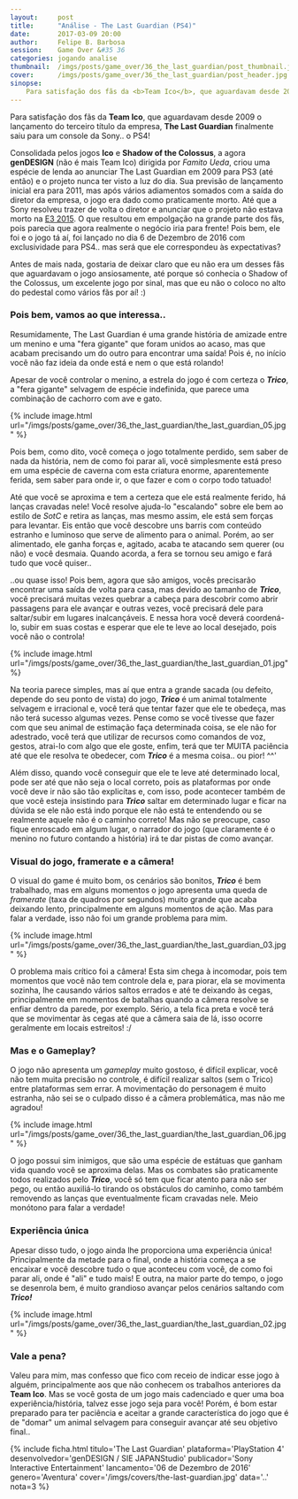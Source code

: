 ```yaml
---
layout:     post
title:      "Análise - The Last Guardian (PS4)"
date:       2017-03-09 20:00
author:     Felipe B. Barbosa
session:    Game Over &#35 36
categories: jogando analise
thumbnail:  /imgs/posts/game_over/36_the_last_guardian/post_thumbnail.jpg
cover:      /imgs/posts/game_over/36_the_last_guardian/post_header.jpg
sinopse:
    Para satisfação dos fãs da <b>Team Ico</b>, que aguardavam desde 2009 o lançamento do terceiro título da empresa, <b>The Last Guardian</b> finalmente saiu para um console da Sony.. o PS4!
---
```

Para satisfação dos fãs da **Team Ico**, que aguardavam desde 2009 o lançamento do terceiro título da empresa, **The Last Guardian** finalmente saiu para um console da Sony.. o PS4!

Consolidada pelos jogos **Ico** e **Shadow of the Colossus**, a agora **genDESIGN** (não é mais Team Ico) dirigida por *Famito Ueda*, criou uma espécie de lenda ao anunciar The Last Guardian em 2009 para PS3 (até então) e o projeto nunca ter visto a luz do dia. Sua previsão de lançamento inicial era para 2011, mas após vários adiamentos somados com a saída do diretor da empresa, o jogo era dado como praticamente morto. Até que a Sony resolveu trazer de volta o diretor e anunciar que o projeto não estava morto na [E3 2015](/jogando/toplist/2015/06/27/as-dez-melhores-promessas-da-e3-2015.html). O que resultou em empolgação na grande parte dos fãs, pois parecia que agora realmente o negócio iria para frente! Pois bem, ele foi e o jogo tá aí, foi lançado no dia 6 de Dezembro de 2016 com exclusividade para PS4.. mas será que ele correspondeu às expectativas?

Antes de mais nada, gostaria de deixar claro que eu não era um desses fãs que aguardavam o jogo ansiosamente, até porque só conhecia o Shadow of the Colossus, um excelente jogo por sinal, mas que eu não o coloco no alto do pedestal como vários fãs por aí! :)

### Pois bem, vamos ao que interessa..

Resumidamente, The Last Guardian é uma grande história de amizade entre um menino e uma "fera gigante" que foram unidos ao acaso, mas que acabam precisando um do outro para encontrar uma saída! Pois é, no início você não faz ideia da onde está e nem o que está rolando!

Apesar de você controlar o menino, a estrela do jogo é com certeza o ***Trico***, a "fera gigante" selvagem de espécie indefinida, que parece uma combinação de cachorro com ave e gato.

{% include image.html url="/imgs/posts/game_over/36_the_last_guardian/the_last_guardian_05.jpg" %}

Pois bem, como dito, você começa o jogo totalmente perdido, sem saber de nada da história, nem de como foi parar ali, você simplesmente está preso em uma espécie de caverna com esta criatura enorme, aparentemente ferida, sem saber para onde ir, o que fazer e com o corpo todo tatuado!

Até que você se aproxima e tem a certeza que ele está realmente ferido, há lanças cravadas nele! Você resolve ajuda-lo "escalando" sobre ele bem ao estilo de *SotC* e retira as lanças, mas mesmo assim, ele está sem forças para levantar. Eis então que você descobre uns barris com conteúdo estranho e luminoso que serve de alimento para o animal. Porém, ao ser alimentado, ele ganha forças e, agitado, acaba te atacando sem querer (ou não) e você desmaia. Quando acorda, a fera se tornou seu amigo e fará tudo que você quiser..

..ou quase isso! Pois bem, agora que são amigos, vocês precisarão encontrar uma saída de volta para casa, mas devido ao tamanho de ***Trico***, você precisará muitas vezes quebrar a cabeça para descobrir como abrir passagens para ele avançar e outras vezes, você precisará dele para saltar/subir em lugares inalcançáveis. E nessa hora você deverá coordená-lo, subir em suas costas e esperar que ele te leve ao local desejado, pois você não o controla!

{% include image.html url="/imgs/posts/game_over/36_the_last_guardian/the_last_guardian_01.jpg" %}

Na teoria parece simples, mas aí que entra a grande sacada (ou defeito, depende do seu ponto de vista) do jogo, ***Trico*** é um animal totalmente selvagem e irracional e, você terá que tentar fazer que ele te obedeça, mas não terá sucesso algumas vezes. Pense como se você tivesse que fazer com que seu animal de estimação faça determinada coisa, se ele não for adestrado, você terá que utilizar de recursos como comandos de voz, gestos, atrai-lo com algo que ele goste, enfim, terá que ter MUITA paciência até que ele resolva te obedecer, com ***Trico*** é a mesma coisa.. ou pior! ^^'

Além disso, quando você conseguir que ele te leve até determinado local, pode ser até que não seja o local correto, pois as plataformas por onde você deve ir não são tão explicítas e, com isso, pode acontecer também de que você esteja insistindo para ***Trico*** saltar em determinado lugar e ficar na dúvida se ele não está indo porque ele não está te entendendo ou se realmente aquele não é o caminho correto! Mas não se preocupe, caso fique enroscado em algum lugar, o narrador do jogo (que claramente é o menino no futuro contando a história) irá te dar pistas de como avançar.

### Visual do jogo, framerate e a câmera!

O visual do game é muito bom, os cenários são bonitos, ***Trico*** é bem trabalhado, mas em alguns momentos o jogo apresenta uma queda de *framerate* (taxa de quadros por segundos) muito grande que acaba deixando lento, principalmente em alguns momentos de ação. Mas para falar a verdade, isso não foi um grande problema para mim.

{% include image.html url="/imgs/posts/game_over/36_the_last_guardian/the_last_guardian_03.jpg" %}

O problema mais crítico foi a câmera! Esta sim chega à incomodar, pois tem momentos que você não tem controle dela e, para piorar, ela se movimenta sozinha, lhe causando vários saltos errados e até te deixando às cegas, principalmente em momentos de batalhas quando a câmera resolve se enfiar dentro da parede, por exemplo. Sério, a tela fica preta e você terá que se movimentar às cegas até que a câmera saia de lá, isso ocorre geralmente em locais estreitos! :/

### Mas e o Gameplay?

O jogo não apresenta um *gameplay* muito gostoso, é difícil explicar, você não tem muita precisão no controle, é difícil realizar saltos (sem o Trico) entre plataformas sem errar. A movimentação do personagem é muito estranha, não sei se o culpado disso é a câmera problemática, mas não me agradou!

{% include image.html url="/imgs/posts/game_over/36_the_last_guardian/the_last_guardian_06.jpg" %}

O jogo possui sim inimigos, que são uma espécie de estátuas que ganham vida quando você se aproxima delas. Mas os combates são praticamente todos realizados pelo ***Trico***, você só tem que ficar atento para não ser pego, ou então auxiliá-lo tirando os obstáculos do caminho, como também removendo as lanças que eventualmente ficam cravadas nele. Meio monótono para falar a verdade!

### Experiência única

Apesar disso tudo, o jogo ainda lhe proporciona uma experiência única! Principalmente da metade para o final, onde a história começa a se encaixar e você descobre tudo o que aconteceu com você, de como foi parar ali, onde é "ali" e tudo mais! E outra, na maior parte do tempo, o jogo se desenrola bem, é muito grandioso avançar pelos cenários saltando com ***Trico!***

{% include image.html url="/imgs/posts/game_over/36_the_last_guardian/the_last_guardian_02.jpg" %}

### Vale a pena?

Valeu para mim, mas confesso que fico com receio de indicar esse jogo à alguém, principalmente aos que não conhecem os trabalhos anteriores da **Team Ico**. Mas se você gosta de um jogo mais cadenciado e quer uma boa experiência/história, talvez esse jogo seja para você! Porém, é bom estar preparado para ter paciência e aceitar a grande característica do jogo que é de "domar" um animal selvagem para conseguir avançar até seu objetivo final..

{% include ficha.html
  titulo='The Last Guardian'
  plataforma='PlayStation 4'
  desenvolvedor='genDESIGN / SIE JAPANStudio'
  publicador='Sony Interactive Entertainment'
  lancamento='06 de Dezembro de 2016'
  genero='Aventura'
  cover='/imgs/covers/the-last-guardian.jpg'
  data='..'  
  nota=3 %}
